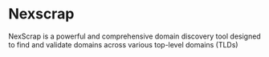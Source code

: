 # Nexscrap
NexScrap is a powerful and comprehensive domain discovery tool designed to find and validate domains across various top-level domains (TLDs)
